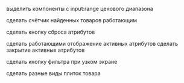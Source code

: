 выделить компоненты с input:range ценового диапазона

сделать счётчик найденных товаров работающим

сделать кнопку сброса атрибутов

сделать работающими отображение активных атрибутов
сделать закрытие активных атрибутов

сделать кнопку фильтра при узком экране

сделать разные виды плиток товара
